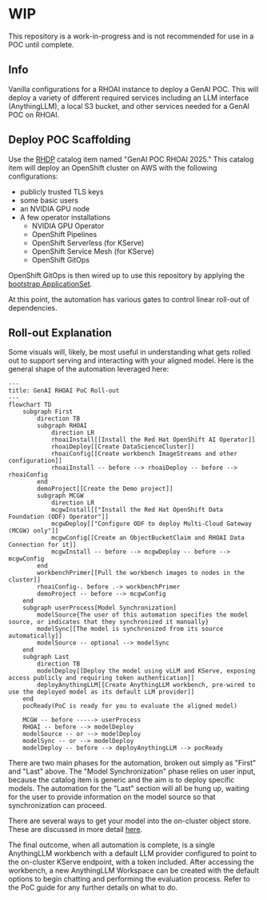 # WIP

This repository is a work-in-progress and is not recommended for use in a POC until complete.

## Info

Vanilla configurations for a RHOAI instance to deploy a GenAI POC. This will deploy a variety of different required services including an LLM interface (AnythingLLM), a local S3 bucket, and other services needed for a GenAI POC on RHOAI.

## Deploy POC Scaffolding

Use the [RHDP](https://demo.redhat.com) catalog item named "GenAI POC RHOAI 2025." This catalog item will deploy an OpenShift cluster on AWS with the following configurations:
- publicly trusted TLS keys
- some basic users
- an NVIDIA GPU node
- A few operator installations
  - NVIDIA GPU Operator
  - OpenShift Pipelines
  - OpenShift Serverless (for KServe)
  - OpenShift Service Mesh (for KServe)
  - OpenShift GitOps

OpenShift GitOps is then wired up to use this repository by applying the [bootstrap ApplicationSet](basic-vanilla-poc/bootstrap/applicationset/applicationset-bootstrap.yaml).

At this point, the automation has various gates to control linear roll-out of dependencies.

## Roll-out Explanation

Some visuals will, likely, be most useful in understanding what gets rolled out to support serving and interacting with your aligned model. Here is the general shape of the automation leveraged here:

```mermaid
---
title: GenAI RHOAI PoC Roll-out
---
flowchart TD
    subgraph First
        direction TB
        subgraph RHOAI
            direction LR
            rhoaiInstall[[Install the Red Hat OpenShift AI Operator]]
            rhoaiDeploy[[Create DataScienceCluster]]
            rhoaiConfig[[Create workbench ImageStreams and other configuration]]
            rhoaiInstall -- before --> rhoaiDeploy -- before --> rhoaiConfig
        end
        demoProject[[Create the Demo project]]
        subgraph MCGW
            direction LR
            mcgwInstall[["Install the Red Hat OpenShift Data Foundation (ODF) Operator"]]
            mcgwDeploy[["Configure ODF to deploy Multi-Cloud Gateway (MCGW) only"]]
            mcgwConfig[[Create an ObjectBucketClaim and RHOAI Data Connection for it]]
            mcgwInstall -- before --> mcgwDeploy -- before --> mcgwConfig
        end
        workbenchPrimer[[Pull the workbench images to nodes in the cluster]]
        rhoaiConfig-. before .-> workbenchPrimer
        demoProject -- before --> mcgwConfig
    end
    subgraph userProcess[Model Synchronization]
        modelSource{The user of this automation specifies the model source, or indicates that they synchronized it manually}
        modelSync[[The model is synchronized from its source automatically]]
        modelSource -- optional --> modelSync
    end
    subgraph Last
        direction TB
        modelDeploy[[Deploy the model using vLLM and KServe, exposing access publicly and requiring token authentication]]
        deployAnythingLLM[[Create AnythingLLM workbench, pre-wired to use the deployed model as its default LLM provider]]
    end
    pocReady(PoC is ready for you to evaluate the aligned model)

    MCGW -- before -----> userProcess
    RHOAI -- before --> modelDeploy
    modelSource -- or --> modelDeploy
    modelSync -- or --> modelDeploy
    modelDeploy -- before --> deployAnythingLLM --> pocReady
```

There are two main phases for the automation, broken out simply as "First" and "Last" above. The "Model Synchronization" phase relies on user input, because the catalog item is generic and the aim is to deploy specific models. The automation for the "Last" section will all be hung up, waiting for the user to provide information on the model source so that synchronization can proceed.

There are several ways to get your model into the on-cluster object store. These are discussed in more detail [here](/docs/model-upload/README.md).

The final outcome, when all automation is complete, is a single AnythingLLM workbench with a default LLM provider configured to point to the on-cluster KServe endpoint, with a token included. After accessing the workbench, a new AnythingLLM Workspace can be created with the default options to begin chatting and performing the evaluation process. Refer to the PoC guide for any further details on what to do.
